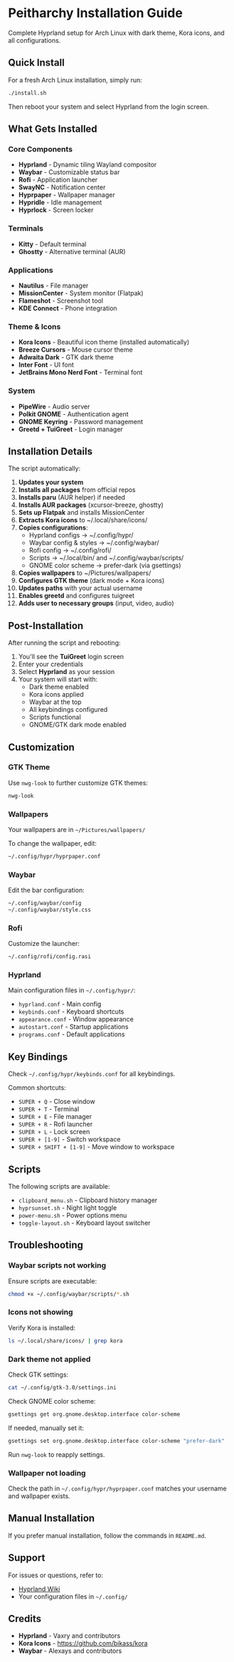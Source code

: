 # Peitharchy Installation Guide

Complete Hyprland setup for Arch Linux with dark theme, Kora icons, and all configurations.

## Quick Install

For a fresh Arch Linux installation, simply run:

```bash
./install.sh
```

Then reboot your system and select Hyprland from the login screen.

## What Gets Installed

### Core Components
- **Hyprland** - Dynamic tiling Wayland compositor
- **Waybar** - Customizable status bar
- **Rofi** - Application launcher
- **SwayNC** - Notification center
- **Hyprpaper** - Wallpaper manager
- **Hypridle** - Idle management
- **Hyprlock** - Screen locker

### Terminals
- **Kitty** - Default terminal
- **Ghostty** - Alternative terminal (AUR)

### Applications
- **Nautilus** - File manager
- **MissionCenter** - System monitor (Flatpak)
- **Flameshot** - Screenshot tool
- **KDE Connect** - Phone integration

### Theme & Icons
- **Kora Icons** - Beautiful icon theme (installed automatically)
- **Breeze Cursors** - Mouse cursor theme
- **Adwaita Dark** - GTK dark theme
- **Inter Font** - UI font
- **JetBrains Mono Nerd Font** - Terminal font

### System
- **PipeWire** - Audio server
- **Polkit GNOME** - Authentication agent
- **GNOME Keyring** - Password management
- **Greetd + TuiGreet** - Login manager

## Installation Details

The script automatically:

1. **Updates your system**
2. **Installs all packages** from official repos
3. **Installs paru** (AUR helper) if needed
4. **Installs AUR packages** (xcursor-breeze, ghostty)
5. **Sets up Flatpak** and installs MissionCenter
6. **Extracts Kora icons** to ~/.local/share/icons/
7. **Copies configurations**:
   - Hyprland configs → ~/.config/hypr/
   - Waybar config & styles → ~/.config/waybar/
   - Rofi config → ~/.config/rofi/
   - Scripts → ~/.local/bin/ and ~/.config/waybar/scripts/
   - GNOME color scheme → prefer-dark (via gsettings)
8. **Copies wallpapers** to ~/Pictures/wallpapers/
9. **Configures GTK theme** (dark mode + Kora icons)
10. **Updates paths** with your actual username
11. **Enables greetd** and configures tuigreet
12. **Adds user to necessary groups** (input, video, audio)

## Post-Installation

After running the script and rebooting:

1. You'll see the **TuiGreet** login screen
2. Enter your credentials
3. Select **Hyprland** as your session
4. Your system will start with:
   - Dark theme enabled
   - Kora icons applied
   - Waybar at the top
   - All keybindings configured
   - Scripts functional
   - GNOME/GTK dark mode enabled

## Customization

### GTK Theme
Use `nwg-look` to further customize GTK themes:
```bash
nwg-look
```

### Wallpapers
Your wallpapers are in `~/Pictures/wallpapers/`

To change the wallpaper, edit:
```bash
~/.config/hypr/hyprpaper.conf
```

### Waybar
Edit the bar configuration:
```bash
~/.config/waybar/config
~/.config/waybar/style.css
```

### Rofi
Customize the launcher:
```bash
~/.config/rofi/config.rasi
```

### Hyprland
Main configuration files in `~/.config/hypr/`:
- `hyprland.conf` - Main config
- `keybinds.conf` - Keyboard shortcuts
- `appearance.conf` - Window appearance
- `autostart.conf` - Startup applications
- `programs.conf` - Default applications

## Key Bindings

Check `~/.config/hypr/keybinds.conf` for all keybindings.

Common shortcuts:
- `SUPER + Q` - Close window
- `SUPER + T` - Terminal
- `SUPER + E` - File manager
- `SUPER + R` - Rofi launcher
- `SUPER + L` - Lock screen
- `SUPER + [1-9]` - Switch workspace
- `SUPER + SHIFT + [1-9]` - Move window to workspace

## Scripts

The following scripts are available:
- `clipboard_menu.sh` - Clipboard history manager
- `hyprsunset.sh` - Night light toggle
- `power-menu.sh` - Power options menu
- `toggle-layout.sh` - Keyboard layout switcher

## Troubleshooting

### Waybar scripts not working
Ensure scripts are executable:
```bash
chmod +x ~/.config/waybar/scripts/*.sh
```

### Icons not showing
Verify Kora is installed:
```bash
ls ~/.local/share/icons/ | grep kora
```

### Dark theme not applied
Check GTK settings:
```bash
cat ~/.config/gtk-3.0/settings.ini
```

Check GNOME color scheme:
```bash
gsettings get org.gnome.desktop.interface color-scheme
```

If needed, manually set it:
```bash
gsettings set org.gnome.desktop.interface color-scheme "prefer-dark"
```

Run `nwg-look` to reapply settings.

### Wallpaper not loading
Check the path in `~/.config/hypr/hyprpaper.conf` matches your username and wallpaper exists.

## Manual Installation

If you prefer manual installation, follow the commands in `README.md`.

## Support

For issues or questions, refer to:
- [Hyprland Wiki](https://wiki.hyprland.org/)
- Your configuration files in `~/.config/`

## Credits

- **Hyprland** - Vaxry and contributors
- **Kora Icons** - https://github.com/bikass/kora
- **Waybar** - Alexays and contributors